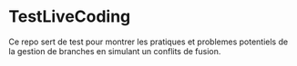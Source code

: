 # TestLiveCoding

Ce repo sert de test pour montrer les pratiques et problemes potentiels de la gestion de branches en simulant un conflits de fusion. 